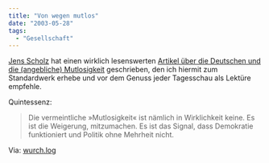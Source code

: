 ```yaml
---
title: "Von wegen mutlos"
date: "2003-05-28"
tags:
  - "Gesellschaft"
---
```


[Jens Scholz](http://www.jensscholz.com/ "Jens Scholz") hat einen wirklich lesenswerten [Artikel über die Deutschen und die (angebliche) Mutlosigkeit](http://www.jensscholz.com/2003_05_01_archive.htm#200343701 "Jens Scholz") geschrieben, den ich hiermit zum Standardwerk erhebe und vor dem Genuss jeder Tagesschau als Lektüre empfehle.

Quintessenz:

> Die vermeintliche »Mutlosigkeit« ist nämlich in Wirklichkeit keine. Es ist die Weigerung, mitzumachen. Es ist das Signal, dass Demokratie funktioniert und Politik ohne Mehrheit nicht.

Via: [wurch.log](http://www.wurch.de/archives/000772.php "wurch.log")
